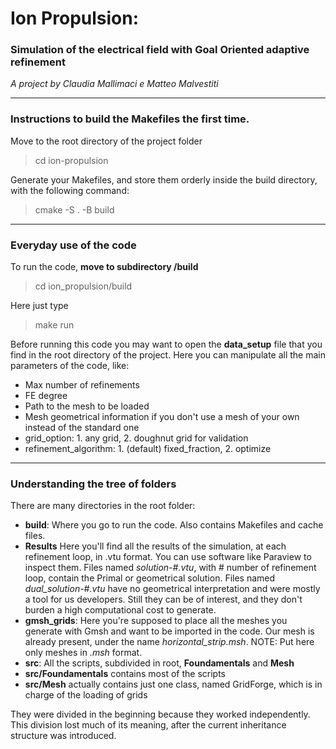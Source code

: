 # Ion Propulsion:
### Simulation of the electrical field with Goal Oriented adaptive refinement

*A project by Claudia Mallimaci e Matteo Malvestiti*

---

### Instructions to build the Makefiles the first time.

Move to the root directory of the project folder
> cd ion-propulsion 

Generate your Makefiles, and store them orderly inside the build directory, with the following command:
> cmake -S . -B build

---

### Everyday use of the code

To run the code, **move to subdirectory /build**
> cd ion_propulsion/build

Here just type
> make run

Before running this code you may want to open the **data_setup** file that you find in the root directory of the project.
Here you can manipulate all the main parameters of the code, like:
- Max number of refinements
- FE degree
- Path to the mesh to be loaded
- Mesh geometrical information if you don't use a mesh of your own instead of the standard one
- grid_option:            1. any grid,                 2. doughnut grid for validation
- refinement_algorithm:   1. (default) fixed_fraction, 2. optimize


---
### Understanding the tree of folders

There are many directories in the root folder:

- **build**: Where you go to run the code. Also contains Makefiles and cache files.
- **Results** Here you'll find all the results of the simulation, at each refinement loop, in .vtu format.
You can use software like Paraview to inspect them.
Files named *solution-#.vtu*, with # number of refinement loop, contain the Primal or geometrical solution.
Files named *dual_solution-#.vtu* have no geometrical interpretation and were mostly a tool for us developers. 
Still they can be of interest, and they don't burden a high computational cost to generate.
- **gmsh_grids**: Here you're supposed to place all the meshes you generate with Gmsh and want to be imported in the code.
Our mesh is already present, under the name *horizontal_strip.msh*.
NOTE: Put here only meshes in *.msh* format.
- **src**: All the scripts, subdivided in root, **Foundamentals** and **Mesh**
- **src/Foundamentals** contains most of the scripts
- **src/Mesh** actually contains just one class, named GridForge, which is in charge of the loading of grids

They were divided in the beginning because they worked independently. 
This division lost much of its meaning, after the current inheritance structure was introduced.
